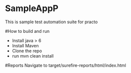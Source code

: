 # SampleAppP
This is sample test automation suite for practo 

#How to build and run
* Install java > 6  
* Install Maven  
* Clone the repo  
* run mvn clean install  

#Reports
Navigate to target/surefire-reports/html/index.html



